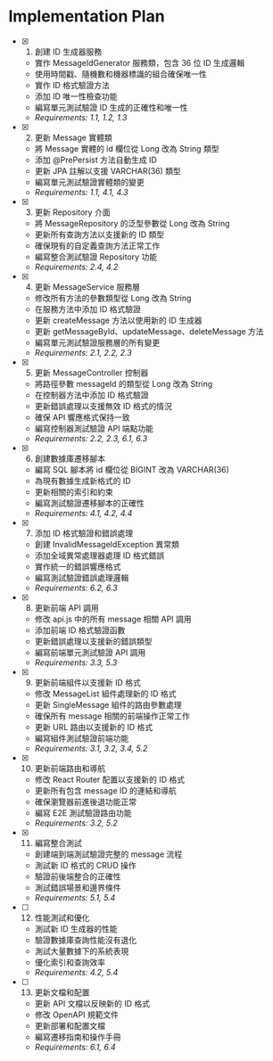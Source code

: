 # Implementation Plan

- [x] 1. 創建 ID 生成器服務
  - 實作 MessageIdGenerator 服務類，包含 36 位 ID 生成邏輯
  - 使用時間戳、隨機數和機器標識的組合確保唯一性
  - 實作 ID 格式驗證方法
  - 添加 ID 唯一性檢查功能
  - 編寫單元測試驗證 ID 生成的正確性和唯一性
  - _Requirements: 1.1, 1.2, 1.3_

- [x] 2. 更新 Message 實體類
  - 將 Message 實體的 id 欄位從 Long 改為 String 類型
  - 添加 @PrePersist 方法自動生成 ID
  - 更新 JPA 註解以支援 VARCHAR(36) 類型
  - 編寫單元測試驗證實體類的變更
  - _Requirements: 1.1, 4.1, 4.3_

- [x] 3. 更新 Repository 介面
  - 將 MessageRepository 的泛型參數從 Long 改為 String
  - 更新所有查詢方法以支援新的 ID 類型
  - 確保現有的自定義查詢方法正常工作
  - 編寫整合測試驗證 Repository 功能
  - _Requirements: 2.4, 4.2_

- [x] 4. 更新 MessageService 服務層
  - 修改所有方法的參數類型從 Long 改為 String
  - 在服務方法中添加 ID 格式驗證
  - 更新 createMessage 方法以使用新的 ID 生成器
  - 更新 getMessageById、updateMessage、deleteMessage 方法
  - 編寫單元測試驗證服務層的所有變更
  - _Requirements: 2.1, 2.2, 2.3_

- [x] 5. 更新 MessageController 控制器
  - 將路徑參數 messageId 的類型從 Long 改為 String
  - 在控制器方法中添加 ID 格式驗證
  - 更新錯誤處理以支援無效 ID 格式的情況
  - 確保 API 響應格式保持一致
  - 編寫控制器測試驗證 API 端點功能
  - _Requirements: 2.2, 2.3, 6.1, 6.3_

- [x] 6. 創建數據庫遷移腳本
  - 編寫 SQL 腳本將 id 欄位從 BIGINT 改為 VARCHAR(36)
  - 為現有數據生成新格式的 ID
  - 更新相關的索引和約束
  - 編寫測試驗證遷移腳本的正確性
  - _Requirements: 4.1, 4.2, 4.4_

- [x] 7. 添加 ID 格式驗證和錯誤處理
  - 創建 InvalidMessageIdException 異常類
  - 添加全域異常處理器處理 ID 格式錯誤
  - 實作統一的錯誤響應格式
  - 編寫測試驗證錯誤處理邏輯
  - _Requirements: 6.2, 6.3_

- [x] 8. 更新前端 API 調用
  - 修改 api.js 中的所有 message 相關 API 調用
  - 添加前端 ID 格式驗證函數
  - 更新錯誤處理以支援新的錯誤類型
  - 編寫前端單元測試驗證 API 調用
  - _Requirements: 3.3, 5.3_

- [x] 9. 更新前端組件以支援新 ID 格式
  - 修改 MessageList 組件處理新的 ID 格式
  - 更新 SingleMessage 組件的路由參數處理
  - 確保所有 message 相關的前端操作正常工作
  - 更新 URL 路由以支援新的 ID 格式
  - 編寫組件測試驗證前端功能
  - _Requirements: 3.1, 3.2, 3.4, 5.2_

- [x] 10. 更新前端路由和導航
  - 修改 React Router 配置以支援新的 ID 格式
  - 更新所有包含 message ID 的連結和導航
  - 確保瀏覽器前進後退功能正常
  - 編寫 E2E 測試驗證路由功能
  - _Requirements: 3.2, 5.2_

- [x] 11. 編寫整合測試
  - 創建端到端測試驗證完整的 message 流程
  - 測試新 ID 格式的 CRUD 操作
  - 驗證前後端整合的正確性
  - 測試錯誤場景和邊界條件
  - _Requirements: 5.1, 5.4_

- [ ] 12. 性能測試和優化
  - 測試新 ID 生成器的性能
  - 驗證數據庫查詢性能沒有退化
  - 測試大量數據下的系統表現
  - 優化索引和查詢效率
  - _Requirements: 4.2, 5.4_

- [ ] 13. 更新文檔和配置
  - 更新 API 文檔以反映新的 ID 格式
  - 修改 OpenAPI 規範文件
  - 更新部署和配置文檔
  - 編寫遷移指南和操作手冊
  - _Requirements: 6.1, 6.4_